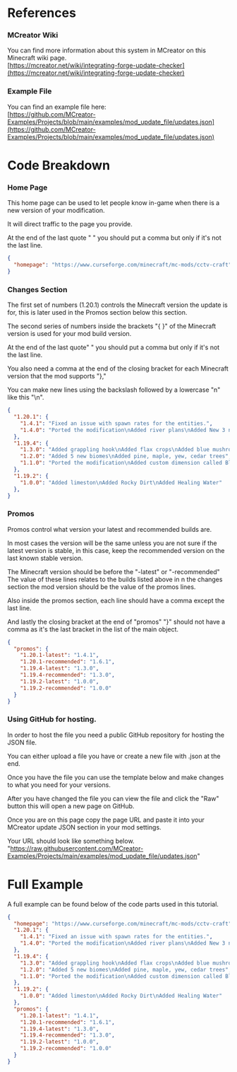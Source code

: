 
# References
### MCreator Wiki
You can find more information about this system in MCreator on this Minecraft wiki page.  
[https://mcreator.net/wiki/integrating-forge-update-checker](https://mcreator.net/wiki/integrating-forge-update-checker)

### Example File
You can find an example file here:  
[https://github.com/MCreator-Examples/Projects/blob/main/examples/mod_update_file/updates.json](https://github.com/MCreator-Examples/Projects/blob/main/examples/mod_update_file/updates.json)

# Code Breakdown
### Home Page
This home page can be used to let people know in-game when there is a new version of your modification.  
  
It will direct traffic to the page you provide.  
  
At the end of the last quote " " you should put a comma but only if it's not the last line.
```json
{
  "homepage": "https://www.curseforge.com/minecraft/mc-mods/cctv-craft",
}
```
### Changes Section
The first set of numbers (1.20.1) controls the Minecraft version the update is for, this is later used in the Promos section below this section.  
  
The second series of numbers inside the brackets "{ }" of the Minecraft version is used for your mod build version.  
  
At the end of the last quote" " you should put a comma but only if it's not the last line.  
  
You also need a comma at the end of the closing bracket for each Minecraft version that the mod supports "},"  
  
You can make new lines using the backslash followed by a lowercase "n" like this "\n".

```json
{
  "1.20.1": {
    "1.4.1": "Fixed an issue with spawn rates for the entities.",
    "1.4.0": "Ported the modification\nAdded river plans\nAdded New 3 new entities Ox, Deers, and Boars"
  },
  "1.19.4": {
    "1.3.0": "Added grappling hook\nAdded flax crops\nAdded blue mushrooms to caves",
    "1.2.0": "Added 5 new biomes\nAdded pine, maple, yew, cedar trees",
    "1.1.0": "Ported the modification\nAdded custom dimension called Blue Skys\nAdded flares sticks"
  },
  "1.19.2": {
    "1.0.0": "Added limeston\nAdded Rocky Dirt\nAdded Healing Water"
  },
}
```
### Promos
Promos control what version your latest and recommended builds are.  
   
In most cases the version will be the same unless you are not sure if the latest version is stable, in this case, keep the recommended version on the last known stable version.  
  
The Minecraft version should be before the "-latest" or "-recommended" The value of these lines relates to the builds listed above in n the changes section the mod version should be the value of the promos lines.  
  
Also inside the promos section, each line should have a comma except the last line.  
  
And lastly the closing bracket at the end of "promos" "}" should not have a comma as it's the last bracket in the list of the main object.
```json
{
  "promos": {
    "1.20.1-latest": "1.4.1",
    "1.20.1-recommended": "1.6.1",
    "1.19.4-latest": "1.3.0",
    "1.19.4-recommended": "1.3.0",
    "1.19.2-latest": "1.0.0",
    "1.19.2-recommended": "1.0.0"
  }
}
```

### Using GitHub for hosting.
In order to host the file you need a public GitHub repository for hosting the JSON file.  
  
You can either upload a file you have or create a new file with .json at the end.  
  
Once you have the file you can use the template below and make changes to what you need for your versions.  
  
After you have changed the file you can view the file and click the "Raw" button this will open a new page on GitHub.  
  
Once you are on this page copy the page URL and paste it into your MCreator update JSON section in your mod settings.  
  
Your URL should look like something below.  
"https://raw.githubusercontent.com/MCreator-Examples/Projects/main/examples/mod_update_file/updates.json"  

# Full Example
A full example can be found below of the code parts used in this tutorial.
```json
{
  "homepage": "https://www.curseforge.com/minecraft/mc-mods/cctv-craft",
  "1.20.1": {
    "1.4.1": "Fixed an issue with spawn rates for the entities.",
    "1.4.0": "Ported the modification\nAdded river plans\nAdded New 3 new entities Ox, Deers, and Boars"
  },
  "1.19.4": {
    "1.3.0": "Added grappling hook\nAdded flax crops\nAdded blue mushrooms to caves",
    "1.2.0": "Added 5 new biomes\nAdded pine, maple, yew, cedar trees",
    "1.1.0": "Ported the modification\nAdded custom dimension called Blue Skys\nAdded flares sticks"
  },
  "1.19.2": {
    "1.0.0": "Added limeston\nAdded Rocky Dirt\nAdded Healing Water"
  },
  "promos": {
    "1.20.1-latest": "1.4.1",
    "1.20.1-recommended": "1.6.1",
    "1.19.4-latest": "1.3.0",
    "1.19.4-recommended": "1.3.0",
    "1.19.2-latest": "1.0.0",
    "1.19.2-recommended": "1.0.0"
  }
}
```
